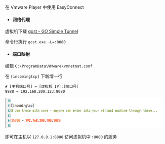 在 Vmware Player 中使用 EasyConnect

- #### 网络代理

虚拟机下载 [gost - GO Simple Tunnel](https://github.com/ginuerzh/gost)

命令行执行 `gost.exe -L=:8080`

- #### 端口映射

编辑 `C:\ProgramData\VMware\vmnetnat.conf`

在 `[incomingtcp]` 下新增一行

```config
# [主机端口号] = [虚拟机 IP]:[端口号]
8888 = 192.168.200.123:8080
```

![vmnetnat.conf.png](./images/vmnetnat.conf.png)

即可在主机以 `127.0.0.1:8888` 访问虚拟机中 `:8080` 的服务